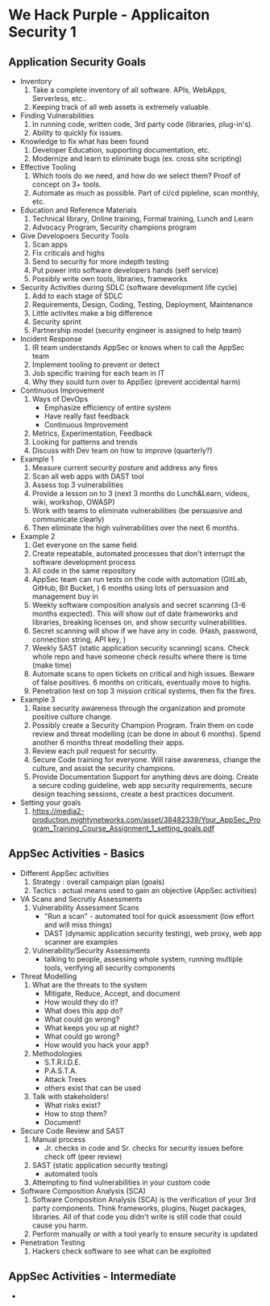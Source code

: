 # We Hack Purple - Applicaiton Security 1

## Application Security Goals

- Inventory 
    1. Take a complete inventory of all software. APIs, WebApps, Serverless, etc.. 
    2. Keeping track of all web assets is extremely valuable. 
- Finding Vulnerabilities
    1. In running code, written code, 3rd party code (libraries, plug-in's). 
    2. Ability to quickly fix issues. 
- Knowledge to fix what has been found
    1. Developer Education, supporting documentation, etc. 
    2. Modernize and learn to eliminate bugs (ex. cross site scripting)
- Effective Tooling
    1. Which tools do we need, and how do we select them? Proof of concept on 3+ tools. 
    2. Automate as much as possible. Part of ci/cd pipleline, scan monthly, etc. 
- Education and Reference Materials
    1. Technical library, Online training, Formal training, Lunch and Learn
    2. Advocacy Program, Security champions program 
- Give Developoers Security Tools
    1. Scan apps
    2. Fix criticals and highs
    3. Send to security for more indepth testing
    4. Put power into software developers hands (self service)
    5. Possibly write own tools, libraries, frameworks
- Security Activities during SDLC (software development life cycle)
    1. Add to each stage of SDLC
    2. Requirements, Design, Coding, Testing, Deployment, Maintenance
    3. Little activites make a big difference
    4. Security sprint
    5. Partnership model (security engineer is assigned to help team)
- Incident Response
    1. IR team understands AppSec or knows when to call the AppSec team
    2. Implement tooling to prevent or detect 
    3. Job specific training for each team in IT 
    4. Why they sould turn over to AppSec (prevent accidental harm)
- Continuous Improvement
    1. Ways of DevOps
        - Emphasize efficiency of entire system
        - Have really fast feedback
        - Continuous Improvement
    2. Metrics, Experimentation, Feedback
    3. Looking for patterns and trends
    4. Discuss with Dev team on how to improve (quarterly?)
- Example 1
    1. Measure current security posture and address any fires
    2. Scan all web apps with DAST tool
    3. Assess top 3 vulnerabilities
    4. Provide a lesson on to 3 (next 3 months do Lunch&Learn, videos, wiki, workshop, OWASP)
    5. Work with teams to eliminate vulnerabilities (be persuasive and communicate clearly)
    6. Then eliminate the high vulnerabilities over the next 6 months.
- Example 2
    1. Get everyone on the same field.
    2. Create repeatable, automated processes that don't interrupt the software development process
    3. All code in the same repository
    4. AppSec team can run tests on the code with automation (GitLab, GitHub, Bit Bucket, ) 6 months using lots of persuasion and management buy in 
    5. Weekly software composition analysis and secret scanning (3-6 months expected). This will show out of date frameworks and libraries, breaking licenses on, and show security vulnerabilities.  
    6. Secret scanning will show if we have any in code. (Hash, password, connection string, API key, )
    7. Weekly SAST (static application security scanning) scans. Check whole repo and have someone check results where there is time (make time)
    8. Automate scans to open tickets on critical and high issues. Beware of false positives. 6 months on criticals, eventually move to highs. 
    9. Penetration test on top 3 mission critical systems, then fix the fires. 
- Example 3
    1. Raise security awareness through the organization and promote positive culture change. 
    2. Possibly create a Security Champion Program. Train them on code review and threat modelling (can be done in about 6 months). Spend another 6 months threat modelling their apps. 
    3. Review each pull request for security. 
    4. Secure Code training for everyone. Will raise awareness, change the culture, and assist the security champions. 
    5. Provide Documentation Support for anything devs are doing. Create a secure coding guideline, web app security requirements, secure design teaching sessions, create a best practices document.
- Setting your goals
    1. https://media2-production.mightynetworks.com/asset/38482339/Your_AppSec_Program_Training_Course_Assignment_1_setting_goals.pdf

## AppSec Activities - Basics

- Different AppSec activities
    1. Strategy : overall campaign plan (goals)
    2. Tactics : actual means used to gain an objective (AppSec activities)
- VA Scans and Secrutiy Assessments
    1. Vulnerability Assessment Scans
        - "Run a scan" - automated tool for quick assessment (low effort and will miss things)
        - DAST (dynamic application security testing), web proxy, web app scanner are examples
    2. Vulnerability/Security Assessments
        - talking to people, assessing whole system, running multiple tools, verifying all security components
- Threat Modelling
    1. What are the threats to the system
        - Mitigate, Reduce, Accept, and document
        - How would they do it?
        - What does this app do?
        - What could go wrong?
        - What keeps you up at night?
        - What could go wrong?
        - How would you hack your app?
    2. Methodologies
        - S.T.R.I.D.E.
        - P.A.S.T.A.
        - Attack Trees
        - others exist that can be used
    3. Talk with stakeholders!
        - What risks exist?
        - How to stop them?
        - Document!
- Secure Code Review and SAST
    1. Manual process
        - Jr. checks in code and Sr. checks for security issues before check off (peer review)
    2. SAST (static application security testing)
        - automated tools
    3. Attempting to find vulnerabilities in your custom code
- Software Composition Analysis (SCA)
    1. Software Composition Analysis (SCA) is the verification of your 3rd party components. Think frameworks, plugins, Nuget packages, libraries. All of that code you didn't write is still code that could cause you harm.
    2. Perform manually or with a tool yearly to ensure security is updated
- Penetration Testing
    1. Hackers check software to see what can be exploited

## AppSec Activities - Intermediate

- 